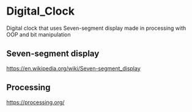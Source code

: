 # Digital_Clock
Digital clock that uses Seven-segment display made in processing with OOP and bit manipulation

Seven-segment display
---
https://en.wikipedia.org/wiki/Seven-segment_display

Processing
---
https://processing.org/
